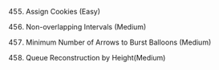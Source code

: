 
455. Assign Cookies (Easy)


435. Non-overlapping Intervals (Medium)

452. Minimum Number of Arrows to Burst Balloons (Medium)

406. Queue Reconstruction by Height(Medium)
